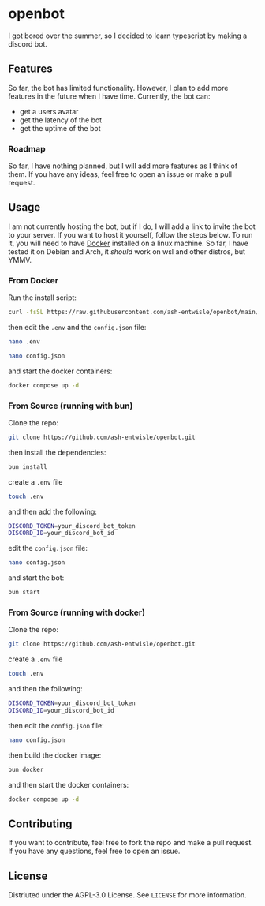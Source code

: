 # openbot

I got bored over the summer, so I decided to learn typescript by making a discord bot. 

## Features

So far, the bot has limited functionality. However, 
I plan to add more features in the future when I have time. 
Currently, the bot can:

- get a users avatar
- get the latency of the bot
- get the uptime of the bot

### Roadmap

So far, I have nothing planned, but I will add more features as I think of them. 
If you have any ideas, feel free to open an issue or make a pull request.

## Usage

I am not currently hosting the bot, but if I do, I will add a link to invite the bot to your server. 
If you want to host it yourself, follow the steps below. 
To run it, you will need to have [Docker](https://www.docker.com/) installed on a linux machine. 
So far, I have tested it on Debian and Arch, it *should* work on wsl and other distros, but YMMV.  

### From Docker

Run the install script:

```sh
curl -fsSL https://raw.githubusercontent.com/ash-entwisle/openbot/main/install/install.sh | sh
```

then edit the `.env` and the `config.json` file:  

```sh
nano .env

nano config.json
```

and start the docker containers:

```sh
docker compose up -d
```

### From Source (running with bun)

Clone the repo:

```sh
git clone https://github.com/ash-entwisle/openbot.git
```

then install the dependencies:

```sh
bun install
```

create a `.env` file  

```sh
touch .env
```

and then add the following:

```sh
DISCORD_TOKEN=your_discord_bot_token
DISCORD_ID=your_discord_bot_id
```

edit the `config.json` file:  

```sh
nano config.json
```

and start the bot:

```sh
bun start
```

### From Source (running with docker)

Clone the repo:

```sh
git clone https://github.com/ash-entwisle/openbot.git
```

create a `.env` file  

```sh
touch .env
```

and then the following:

```sh
DISCORD_TOKEN=your_discord_bot_token
DISCORD_ID=your_discord_bot_id
```

then edit the `config.json` file:  

```sh
nano config.json
```

then build the docker image:

```sh
bun docker 
```

and then start the docker containers:

```sh
docker compose up -d
```

## Contributing

If you want to contribute, feel free to fork the repo and make a pull request. 
If you have any questions, feel free to open an issue.  

## License

Distriuted under the AGPL-3.0 License. See `LICENSE` for more information.
